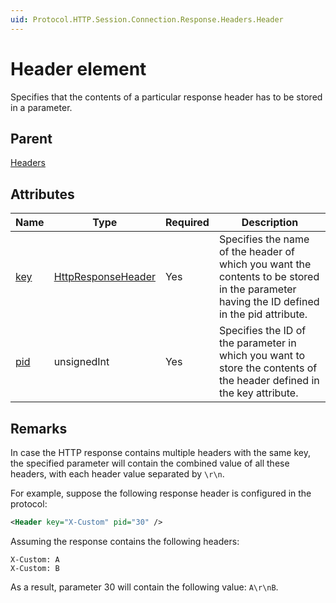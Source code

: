 ```yaml
---
uid: Protocol.HTTP.Session.Connection.Response.Headers.Header
---
```


# Header element

Specifies that the contents of a particular response header has to be stored in a parameter.

## Parent

[Headers](xref:Protocol.HTTP.Session.Connection.Response.Headers)

## Attributes

|Name|Type|Required|Description|
|--- |--- |--- |--- |
|[key](xref:Protocol.HTTP.Session.Connection.Response.Headers.Header-key)|[HttpResponseHeader](xref:Protocol-HttpResponseHeader)|Yes|Specifies the name of the header of which you want the contents to be stored in the parameter having the ID defined in the pid attribute.|
|[pid](xref:Protocol.HTTP.Session.Connection.Response.Headers.Header-pid)|unsignedInt|Yes|Specifies the ID of the parameter in which you want to store the contents of the header defined in the key attribute.|

## Remarks

In case the HTTP response contains multiple headers with the same key, the specified parameter will contain the combined value of all these headers, with each header value separated by `\r\n`.

For example, suppose the following response header is configured in the protocol:

```xml
<Header key="X-Custom" pid="30" />
```

Assuming the response contains the following headers:

```
X-Custom: A
X-Custom: B
```

As a result, parameter 30 will contain the following value: `A\r\nB`.
